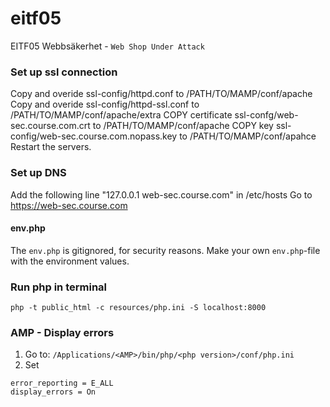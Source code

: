 # eitf05
EITF05 Webbsäkerhet - `Web Shop Under Attack`

### Set up ssl connection
Copy and overide ssl-config/httpd.conf to /PATH/TO/MAMP/conf/apache
Copy and overide ssl-config/httpd-ssl.conf to /PATH/TO/MAMP/conf/apache/extra
COPY certificate ssl-confg/web-sec.course.com.crt to /PATH/TO/MAMP/conf/apache
COPY key ssl-config/web-sec.course.com.nopass.key to /PATH/TO/MAMP/conf/apahce
Restart the servers.
### Set up DNS
Add the following line "127.0.0.1 web-sec.course.com" in /etc/hosts 
Go to https://web-sec.course.com

#### env.php
The `env.php` is gitignored, for security reasons. Make your own `env.php`-file with the environment values.

### Run php in terminal
`php -t public_html -c resources/php.ini -S localhost:8000`

### AMP - Display errors
1. Go to: `/Applications/<AMP>/bin/php/<php version>/conf/php.ini`
2. Set
```
error_reporting = E_ALL
display_errors = On
```

